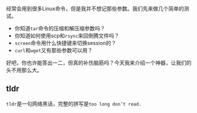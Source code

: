 经常会用到很多Linux命令，但是我并不想记那些参数。我们先来做几个简单的测试。

- 你知道`tar`命令的压缩和解压缩参数吗？
- 你知道如何使用scp和`rsync`来回倒腾文件吗？
- `screen`命令用什么快捷键来切换session的？
- `curl`和`wget`又有那些参数可以用？

好吧，你也许能答出一二，但真的补伤脑筋吗？今天我来介绍一个神器，让我们的头不用那么大。

## tldr

`tldr`是一句网络黑话，完整的拼写是`too long don’t read.`

